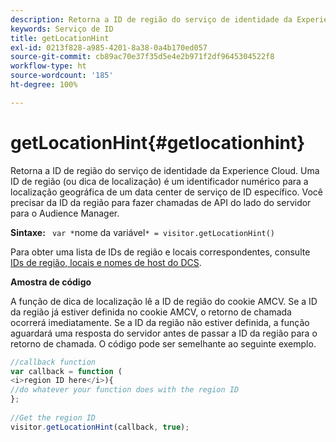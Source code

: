 ```yaml
---
description: Retorna a ID de região do serviço de identidade da Experience Cloud. Uma ID de região (ou dica de localização) é um identificador numérico para a localização geográfica de um data center de serviço de ID específico. Você precisar da ID da região para fazer chamadas de API do lado do servidor para o Audience Manager.
keywords: Serviço de ID
title: getLocationHint
exl-id: 0213f828-a985-4201-8a38-0a4b170ed057
source-git-commit: cb89ac70e37f35d5e4e2b971f2df9645304522f8
workflow-type: ht
source-wordcount: '185'
ht-degree: 100%

---
```


# getLocationHint{#getlocationhint}

Retorna a ID de região do serviço de identidade da Experience Cloud. Uma ID de região (ou dica de localização) é um identificador numérico para a localização geográfica de um data center de serviço de ID específico. Você precisar da ID da região para fazer chamadas de API do lado do servidor para o Audience Manager.

**Sintaxe:** ` var *`nome da variável`* = visitor.getLocationHint()`

Para obter uma lista de IDs de região e locais correspondentes, consulte [IDs de região, locais e nomes de host do DCS](https://experienceleague.adobe.com/docs/audience-manager/user-guide/api-and-sdk-code/dcs/dcs-api-reference/dcs-regions.html?lang=pt-BR).

**Amostra de código**

A função de dica de localização lê a ID de região do cookie AMCV. Se a ID da região já estiver definida no cookie AMCV, o retorno de chamada ocorrerá imediatamente. Se a ID da região não estiver definida, a função aguardará uma resposta do servidor antes de passar a ID da região para o retorno de chamada. O código pode ser semelhante ao seguinte exemplo.

```js
//callback function 
var callback = function ( 
<i>region ID here</i>){ 
//do whatever your function does with the region ID 
}; 
 
//Get the region ID 
visitor.getLocationHint(callback, true); 
```

